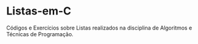 # Listas-em-C
Códigos e Exercícios sobre Listas realizados na disciplina de Algoritmos e Técnicas de Programação. 

